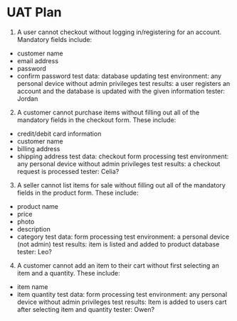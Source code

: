 # UAT Plan
1. A user cannot checkout without logging in/registering for an account. Mandatory fields include:
- customer name
- email address
- password
- confirm password
test data: database updating
test environment: any personal device without admin privileges 
test results: a user registers an account and the database is updated with the given information
tester: Jordan 

2. A customer cannot purchase items without filling out all of the mandatory fields in the checkout form. These include:
- credit/debit card information 
- customer name
- billing address
- shipping address
test data: checkout form processing
test environment: any personal device without admin privileges
test results: a checkout request is processed
tester: Celia?

3. A seller cannot list items for sale without filling out all of the mandatory fields in the product form. These include:
- product name
- price
- photo
- description
- category
test data: form processing
test environment: a personal device (not admin)
test results: item is listed and added to product database
tester: Leo?

4. A customer cannot add an item to their cart without first selecting an item and a quantity. These include:
- item name
- item quantity
test data: form processing
test environment: any personal device without admin privileges
test results: Item is added to users cart after selecting item and quantity
tester: Owen?